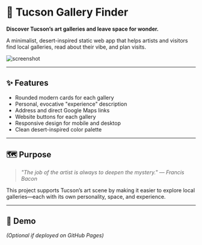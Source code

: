 # 🌵 Tucson Gallery Finder

**Discover Tucson’s art galleries and leave space for wonder.**  

A minimalist, desert-inspired static web app that helps artists and visitors find local galleries, read about their vibe, and plan visits.

![screenshot](screenshot.png) <!-- optional: add a screenshot image in your repo -->

---

## ✨ Features

- Rounded modern cards for each gallery
- Personal, evocative "experience" description
- Address and direct Google Maps links
- Website buttons for each gallery
- Responsive design for mobile and desktop
- Clean desert-inspired color palette

---

## 🗺️ Purpose

> *"The job of the artist is always to deepen the mystery." — Francis Bacon*

This project supports Tucson’s art scene by making it easier to explore local galleries—each with its own personality, space, and experience.

---

## 🚀 Demo

*(Optional if deployed on GitHub Pages)*  
